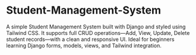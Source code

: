 # Student-Management-System
A simple Student Management System built with Django and styled using Tailwind CSS. It supports full CRUD operations—Add, View, Update, Delete student records—with a clean and responsive UI. Ideal for beginners learning Django forms, models, views, and Tailwind integration.
